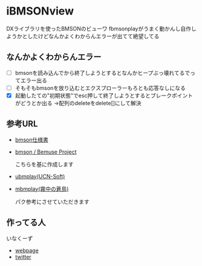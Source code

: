 # iBMSONview

DXライブラリを使ったBMSONのビューワ
fbmsonplayがうまく動かんし自作しようかとしたけどなんかよくわからんエラーが出てて絶望してる

## なんかよくわからんエラー

- [ ] bmsonを読み込んでから終了しようとするとなんかヒープぶっ壊れてるでってエラー出る
- [ ] そもそもbmsonを放り込むとエクスプローラーもろとも応答なしになる
- [x] 起動したての"初期状態"でesc押して終了しようとするとブレークポイントがどうとか出る
→配列のdeleteをdelete[]にして解決
## 参考URL
- [bmson仕様書](https://bmson-spec.readthedocs.io/en/master/)

- [bmson / Bemuse Project](https://bmson.nekokan.dyndns.info/)

  こちらを基に作成します

- [ubmplay(UCN-Soft)](http://ucn.tokonats.net/)

- [mbmplay(霧中の蒼鳥)](https://mistyblue.info/)

  パク参考にさせていただきます


## 作ってる人
いなくーず

- [webpage](https://inakz.github.io/)
- [twitter](https://twitter.com/INAKZgrepe)